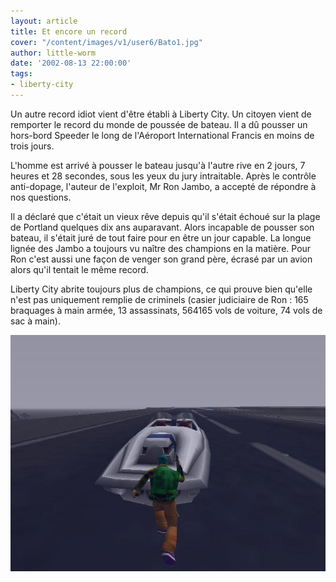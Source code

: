 ```yaml
---
layout: article
title: Et encore un record
cover: "/content/images/v1/user6/Bato1.jpg"
author: little-worm
date: '2002-08-13 22:00:00'
tags:
- liberty-city
---
```


Un autre record idiot vient d'être établi à Liberty City. Un citoyen vient de remporter le record du monde de poussée de bateau. Il a dû pousser un hors-bord Speeder le long de l'Aéroport International Francis en moins de trois jours.

L'homme est arrivé à pousser le bateau jusqu'à l'autre rive en 2 jours, 7 heures et 28 secondes, sous les yeux du jury intraitable. Après le contrôle anti-dopage, l'auteur de l'exploit, Mr Ron Jambo, a accepté de répondre à nos questions.

Il a déclaré que c'était un vieux rêve depuis qu'il s'était échoué sur la plage de Portland quelques dix ans auparavant. Alors incapable de pousser son bateau, il s'était juré de tout faire pour en être un jour capable. La longue lignée des Jambo a toujours vu naître des champions en la matière. Pour Ron c'est aussi une façon de venger son grand père, écrasé par un avion alors qu'il tentait le même record.

Liberty City abrite toujours plus de champions, ce qui prouve bien qu'elle n'est pas uniquement remplie de criminels (casier judiciaire de Ron : 165 braquages à main armée, 13 assassinats, 564165 vols de voiture, 74 vols de sac à main).

![](/content/images/v1/user6/Bato2.jpg)